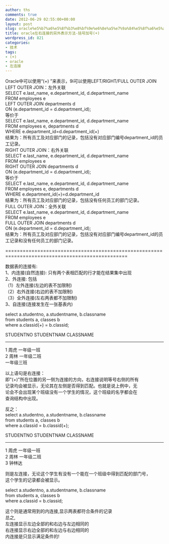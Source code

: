 ```yaml
---
author: ths
comments: true
date: 2012-06-29 02:55:00+00:00
layout: post
slug: oracle%e5%b7%a6%e5%8f%b3%e8%bf%9e%e6%8e%a5%e7%9a%84%e5%8f%a6%e5%a4%96%e8%a1%a8%e7%a4%ba%e6%96%b9%e6%b3%95-%e6%8b%ac%e5%8f%b7%e5%8a%a0%e5%8f%b7
title: oracle左右连接的另外表示方法-括号加号(+)
wordpress_id: 821
categories:
- 技术
tags:
- (+)
- oracle
- 左连接
---
```


Oracle中可以使用“(+) ”来表示，9i可以使用LEFT/RIGHT/FULL OUTER JOIN  
LEFT OUTER JOIN：左外关联  
SELECT e.last_name, e.department_id, d.department_name  
FROM employees e  
LEFT OUTER JOIN departments d  
ON (e.department_id = d.department_id);  
等价于  
SELECT e.last_name, e.department_id, d.department_name  
FROM employees e, departments d  
WHERE e.department_id=d.department_id(+)  
结果为：所有员工及对应部门的记录，包括没有对应部门编号department_id的员工记录。  
RIGHT OUTER JOIN：右外关联  
SELECT e.last_name, e.department_id, d.department_name  
FROM employees e  
RIGHT OUTER JOIN departments d  
ON (e.department_id = d.department_id);  
等价于  
SELECT e.last_name, e.department_id, d.department_name  
FROM employees e, departments d  
WHERE e.department_id(+)=d.department_id  
结果为：所有员工及对应部门的记录，包括没有任何员工的部门记录。  
FULL OUTER JOIN：全外关联  
SELECT e.last_name, e.department_id, d.department_name  
FROM employees e  
FULL OUTER JOIN departments d  
ON (e.department_id = d.department_id);  
结果为：所有员工及对应部门的记录，包括没有对应部门编号department_id的员工记录和没有任何员工的部门记录。 





================================================================================================





数据表的连接有:  
1、内连接(自然连接): 只有两个表相匹配的行才能在结果集中出现  
2、外连接: 包括  
（1）左外连接(左边的表不加限制)  
（2）右外连接(右边的表不加限制)  
（3）全外连接(左右两表都不加限制)  
3、自连接(连接发生在一张基表内) 





select a.studentno, a.studentname, b.classname  
from students a, classes b  
where a.classid(+) = b.classid; 





STUDENTNO STUDENTNAM CLASSNAME  
---------- ---------- ------------------------------  
1 周虎 一年级一班  
2 周林 一年级二班  
一年级三班 





以上语句是右连接：  
即"(+)"所在位置的另一侧为连接的方向，右连接说明等号右侧的所有  
记录均会被显示，无论其在左侧是否得到匹配。也就是说上例中，无  
论会不会出现某个班级没有一个学生的情况，这个班级的名字都会在  
查询结构中出现。 





反之：  
select a.studentno, a.studentname, b.classname  
from students a, classes b  
where a.classid = b.classid(+); 





STUDENTNO STUDENTNAM CLASSNAME  
---------- ---------- ------------------------------  
1 周虎 一年级一班  
2 周林 一年级二班  
3 钟林达 





则是左连接，无论这个学生有没有一个能在一个班级中得到匹配的部门号，  
这个学生的记录都会被显示。 





select a.studentno, a.studentname, b.classname  
from students a, classes b  
where a.classid = b.classid; 





这个则是通常用到的内连接,显示两表都符合条件的记录  
总之,  
左连接显示左边全部的和右边与左边相同的  
右连接显示右边全部的和左边与右边相同的  
内连接是只显示满足条件的!



